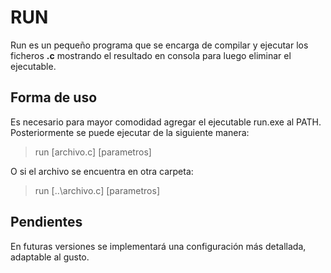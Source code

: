 # RUN

Run es un pequeño programa que se encarga de compilar y ejecutar los ficheros **.c** mostrando el resultado en consola para luego eliminar el ejecutable. 

## Forma de uso

Es necesario para mayor comodidad agregar el ejecutable run.exe al PATH. Posteriormente se puede ejecutar de la siguiente manera:
> run [archivo.c] [parametros]

O si el archivo se encuentra en otra carpeta:
> run [..\archivo.c] [parametros] 

## Pendientes
En futuras versiones se implementará una configuración más detallada, adaptable al gusto.